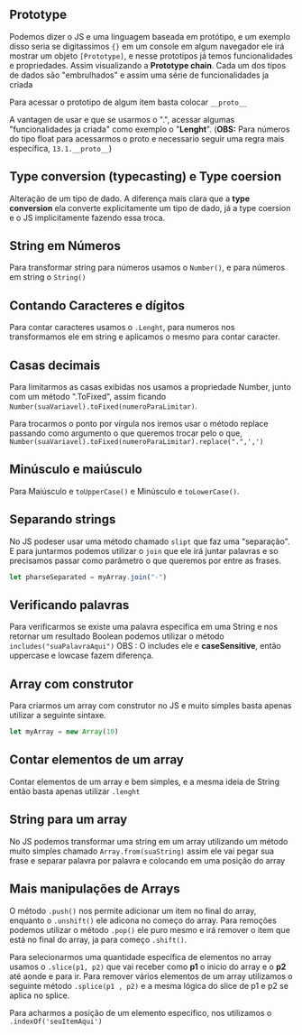 ## Prototype

Podemos dizer o JS e uma linguagem baseada em protótipo, e um exemplo disso seria se digitassimos ```{}``` em um console em algum navegador ele irá mostrar um objeto ```[Prototype]```, e nesse prototipos já temos funcionalidades e propriedades. Assim visualizando a **Prototype chain**. Cada um dos tipos de dados são "embrulhados" e assim uma série de funcionalidades ja criada

Para acessar o prototipo de algum item basta colocar ```__proto__``` 

A vantagen de usar e que se usarmos o ".", acessar algumas "funcionalidades ja criada" como exemplo o "**Lenght**". (**OBS:** Para números do tipo float para acessarmos o proto e necessario seguir uma regra mais específica, ```13.1.__proto__```)


## Type conversion (typecasting) e Type coersion
Alteração de um tipo de dado. A diferença mais clara que a **type conversion** ela converte explicitamente um tipo de dado, já a type coersion e o JS implicitamente fazendo essa troca.

## String em Números
Para transformar string para números usamos o ```Number()```, e para números em string o ```String()```

## Contando Caracteres e dígitos
Para contar caracteres usamos o ```.Lenght```, para numeros nos transformamos ele em string e aplicamos o mesmo para contar caracter.

## Casas decimais
Para limitarmos as casas exibidas nos usamos a propriedade Number, junto com um método ".ToFixed", assim ficando ```Number(suaVariavel).toFixed(numeroParaLimitar)```.

Para trocarmos o ponto por vírgula nos iremos usar o método replace passando como argumento o que queremos trocar pelo o que, ```Number(suaVariavel).toFixed(numeroParaLimitar).replace(".",',')```

## Minúsculo e maiúsculo
Para Maiúsculo e ```toUpperCase()``` e Minúsculo e ```toLowerCase()```.

## Separando strings
No JS podeser usar uma método chamado ```slipt``` que faz uma "separação". E para juntarmos podemos utilizar o ```join``` que ele irá juntar palavras e so precisamos passar como parâmetro o que queremos por entre as frases.
```js
let pharseSeparated = myArray.join("-")
```

## Verificando palavras
Para verificarmos se existe uma palavra especifica em uma String e nos retornar um resultado Boolean podemos utilizar o método ```includes("suaPalavraAqui")``` OBS : O includes ele e **caseSensitive**, então uppercase e lowcase fazem diferença.  

## Array com construtor
Para criarmos um array com construtor no JS e muito simples basta apenas utilizar a seguinte sintaxe.
```js
let myArray = new Array(10)
```

## Contar elementos de um array
Contar elementos de um array e bem simples, e a mesma ideia de String então basta apenas utilizar ```.lenght```

## String para um array
No JS podemos transformar uma string em um array utilizando um método muito simples chamado ```Array.from(suaString)``` assim ele vai pegar sua frase e separar palavra por palavra e colocando em uma posição do array

## Mais manipulações de Arrays

O método ```.push()``` nos permite adicionar um item no final do array, enquanto o ```.unshift()``` ele adicona no começo do array. Para remoções podemos utilizar o método ```.pop()``` ele puro mesmo e irá remover o item que está no final do array, ja para começo ```.shift()```.

Para selecionarmos uma quantidade específica de elementos no array usamos o ```.slice(p1, p2)``` que vai receber como **p1** o inicio do array e o **p2** até aonde e para ir. Para remover vários elementos de um array utilizamos o seguinte método ```.splice(p1 , p2)``` e a mesma lógica do slice de p1 e p2 se aplica no splice.

Para acharmos a posição de um elemento especifico, nos utilizamos o ```.indexOf('seuItemAqui')```